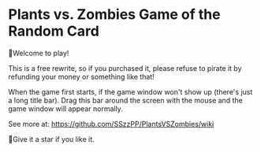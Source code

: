 # Plants vs. Zombies Game of the Random Card

👏Welcome to play!

This is a free rewrite, so if you purchased it, please refuse to pirate it by refunding your money or something like that!

When the game first starts, if the game window won't show up (there's just a long title bar). Drag this bar around the screen with the mouse and the game window will appear normally.

See more at: https://github.com/SSzzPP/PlantsVSZombies/wiki

🌟Give it a star if you like it.
